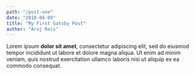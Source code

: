 ```yaml
---
path: "/post-one"
date: "2018-04-09"
title: "My First Gatsby Post"
author: "Aruj Reis"
---
```


Lorem ipsum **dolor sit amet**, consectetur adipiscing elit, sed do eiusmod tempor incididunt ut labore et dolore magna aliqua.
Ut enim ad minim veniam, quis nostrud exercitation ullamco laboris nisi ut aliquip ex ea commodo consequat.